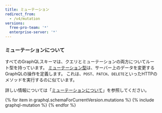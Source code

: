 ```yaml
---
title: ミューテーション
redirect_from:
  - /v4/mutation
versions:
  free-pro-team: '*'
  enterprise-server: '*'
---
```


### ミューテーションについて

すべてのGraphQLスキーマは、クエリとミューテーションの両方についてルート型を持っています。 [ミューテーション型](https://graphql.github.io/graphql-spec/June2018/#sec-Type-System)は、サーバー上のデータを変更するGraphQLの操作を定義します。 これは、`POST`、`PATCH`、`DELETE`といったHTTPのメソッドを実行するのに似ています。

詳しい情報については「[ミューテーションについて](/v4/guides/forming-calls#about-mutations)」を参照してください。

{% for item in graphql.schemaForCurrentVersion.mutations %}
  {% include graphql-mutation %}
{% endfor %}
